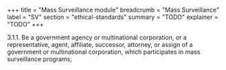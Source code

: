 +++
title = "Mass Surveillance module"
breadcrumb = "Mass Surveillance"
label = "SV"
section = "ethical-standards"
summary = "TODO"
explainer = "TODO"
+++

3.1.1. Be a government agency or multinational corporation, or a representative, agent, affiliate, successor, attorney, or assign of a government or multinational corporation, which participates in mass surveillance programs;

